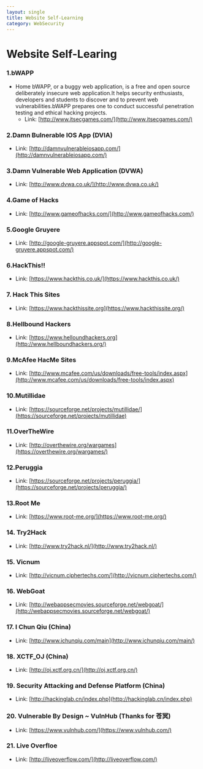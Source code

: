 ```yaml
---
layout: single
title: Website Self-Learning
category: WebSecurity
---
```


# Website Self-Learing


### 1.bWAPP

  - Home bWAPP, or a buggy web application, is a free and open source deliberately insecure web application.It helps security enthusiasts, developers and students to discover and to prevent web vulnerabilities.bWAPP prepares one to conduct successful penetration testing and ethical hacking projects.
    - Link: [http://www.itsecgames.com/](http://www.itsecgames.com/)

### 2.Damn Bulnerable IOS App (DVIA)

 - Link: [http://damnvulnerableiosapp.com/](http://damnvulnerableiosapp.com/)

### 3.Damn Vulnerable Web Application (DVWA)

- Link: [http://www.dvwa.co.uk/](http://www.dvwa.co.uk/)

### 4.Game of Hacks

- Link: [http://www.gameofhacks.com/](http://www.gameofhacks.com/)

### 5.Google Gruyere

- Link: [http://google-gruyere.appspot.com/](http://google-gruyere.appspot.com/)

### 6.HackThis!!

- Link: [https://www.hackthis.co.uk/](https://www.hackthis.co.uk/)

### 7. Hack This Sites

- Link: [https://www.hackthissite.org](https://www.hackthissite.org/)


### 8.Hellbound Hackers

- Link: [https://www.helloundhackers.org](http://www.hellboundhackers.org/)

### 9.McAfee HacMe Sites

- Link: [http://www.mcafee.com/us/downloads/free-tools/index.aspx](http://www.mcafee.com/us/downloads/free-tools/index.aspx)

### 10.Mutillidae

- Link: [https://sourceforge.net/projects/mutillidae/](https://sourceforge.net/projects/mutillidae)

### 11.OverTheWire

- Link: [http://overthewire.org/wargames](https://overthewire.org/wargames/)

### 12.Peruggia

- Link: [https://sourceforge.net/projects/peruggia/](https://sourceforge.net/projects/peruggia/)

### 13.Root Me

- Link: [https://www.root-me.org/](https://www.root-me.org/)

### 14. Try2Hack

- Link: [http://www.try2hack.nl/](http://www.try2hack.nl/)

### 15. Vicnum

- Link: [http://vicnum.ciphertechs.com/](http://vicnum.ciphertechs.com/)

### 16. WebGoat

- Link: [http://webappsecmovies.sourceforge.net/webgoat/](http://webappsecmovies.sourceforge.net/webgoat/)

### 17. I Chun Qiu (China)

- Link: [http://www.ichunqiu.com/main](http://www.ichunqiu.com/main/)

### 18. XCTF_OJ (China)

- Link: [http://oj.xctf.org.cn/](http://oj.xctf.org.cn/)

### 19. Security Attacking and Defense Platform (China)

- Link: [http://hackinglab.cn/index.php](http://hackinglab.cn/index.php)

### 20. Vulnerable By Design ~ VulnHub (Thanks for 苍冥)

- Link: [https://www.vulnhub.com/](https://www.vulnhub.com/)

### 21. Live Overfloe 

- Link: [http://liveoverflow.com/](http://liveoverflow.com/)








 
    



